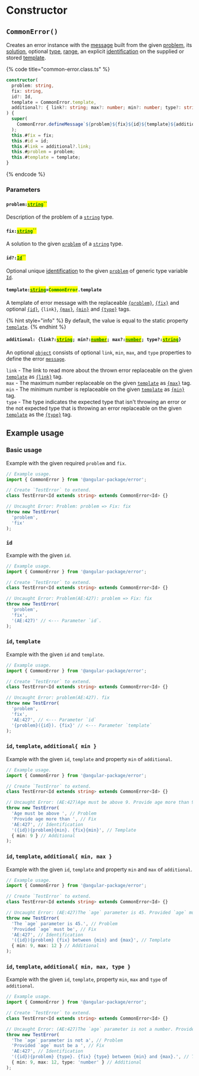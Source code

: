 # Constructor

## `CommonError()`

Creates an error instance with the [message](accessors/get-message.md) built from the given [problem](constructor.md#problem-string), its [solution](constructor.md#fix-string), optional [type](constructor.md#additional-link-string-min-number-max-number-type-string), [range](constructor.md#additional-link-string-min-number-max-number-type-string), an explicit [identification](constructor.md#id-id) on the supplied or stored [template](constructor.md#template-string-commonerror.template).

{% code title="common-error.class.ts" %}
```typescript
constructor(
  problem: string,
  fix: string,
  id?: Id,
  template = CommonError.template,
  additional?: { link?: string; max?: number; min?: number; type?: string }
) {
  super(
    CommonError.defineMessage`${problem}${fix}${id}${template}${additional}`
  );
  this.#fix = fix;
  this.#id = id;
  this.#link = additional?.link;
  this.#problem = problem;
  this.#template = template;
}
```
{% endcode %}

### Parameters

#### `problem:`[<mark style="color:green;">`string`</mark>](https://developer.mozilla.org/en-US/docs/Web/JavaScript/Reference/Global\_Objects/String)<mark style="color:green;">``</mark>

Description of the problem of a [`string`](https://developer.mozilla.org/en-US/docs/Web/JavaScript/Reference/Global\_Objects/String) type.

#### `fix:`[<mark style="color:green;">`string`</mark>](https://developer.mozilla.org/en-US/docs/Web/JavaScript/Reference/Global\_Objects/String)<mark style="color:green;">``</mark>

A solution to the given [`problem`](constructor.md#problem-string) of a [`string`](https://developer.mozilla.org/en-US/docs/Web/JavaScript/Reference/Global\_Objects/String) type.

#### `id?:`[<mark style="color:green;">`Id`</mark>](generic-type-variables.md#wrap-opening)<mark style="color:green;">``</mark>

Optional unique [identification](../getting-started/basic-concepts.md#identification) to the given [`problem`](constructor.md#problem-string) of generic type variable [`Id`](generic-type-variables.md#commonerror-less-than-id-greater-than).

#### `template:`[<mark style="color:green;">`string`</mark>](https://developer.mozilla.org/en-US/docs/Web/JavaScript/Reference/Global\_Objects/String)`=`<mark style="color:green;">`CommonError`</mark>`.template`

A template of error message with the replaceable [`{problem}`](constructor.md#problem), [`{fix}`](constructor.md#fix) and optional [`{id}`](constructor.md#id), `{link}`, [`{max}`](constructor.md#max), [`{min}`](constructor.md#min) and [`{type}`](constructor.md#type) tags.

{% hint style="info" %}
By default, the value is equal to the static property [`template`](properties/static-template.md).
{% endhint %}

#### `additional: {link?:`[<mark style="color:green;">`string`</mark>](https://developer.mozilla.org/en-US/docs/Web/JavaScript/Reference/Global\_Objects/String)`; min?:`[<mark style="color:green;">`number`</mark>](https://developer.mozilla.org/en-US/docs/Web/JavaScript/Reference/Global\_Objects/Number)`; max?:`[<mark style="color:green;">`number`</mark>](https://developer.mozilla.org/en-US/docs/Web/JavaScript/Reference/Global\_Objects/Number)`; type?:`[<mark style="color:green;">`string`</mark>](https://developer.mozilla.org/en-US/docs/Web/JavaScript/Reference/Global\_Objects/String)`}`

An optional [`object`](https://developer.mozilla.org/en-US/docs/Web/JavaScript/Reference/Global\_Objects/Object) consists of optional `link`, `min`, `max`, and `type` properties to define the error [`message`](accessors/get-message.md).&#x20;

`link` - The link to read more about the thrown error replaceable on the given [`template`](constructor.md#template-string-commonerror.template) as [`{link}`](properties/static-template.md#link) tag.\
`max`    - The maximum number replaceable on the given [`template`](constructor.md#template-string-commonerror.template) as [`{max}`](properties/static-template.md#max) tag.\
`min`   - The minimum number is replaceable on the given [`template`](constructor.md#template-string-commonerror.template) as [`{min}`](properties/static-template.md#min) tag.\
`type` - The type indicates the expected type that isn't throwing an error or the not expected type that is throwing an error replaceable on the given [`template`](constructor.md#template-string-commonerror.template) as the [`{type}`](properties/static-template.md#type) tag.

## Example usage

### Basic usage

Example with the given required `problem` and `fix`.

```typescript
// Example usage.
import { CommonError } from '@angular-package/error';

// Create `TestError` to extend.
class TestError<Id extends string> extends CommonError<Id> {}

// Uncaught Error: Problem: problem => Fix: fix
throw new TestError(
  'problem',
  'fix'
);
```

### `id`

Example with the given `id`.

```typescript
// Example usage.
import { CommonError } from '@angular-package/error';

// Create `TestError` to extend.
class TestError<Id extends string> extends CommonError<Id> {}

// Uncaught Error: Problem(AE:427): problem => Fix: fix
throw new TestError(
  'problem',
  'fix',
  '(AE:427)' // <--- Parameter `id`.
);
```

### `id`, `template`

Example with the given `id` and `template`.

```typescript
// Example usage.
import { CommonError } from '@angular-package/error';

// Create `TestError` to extend.
class TestError<Id extends string> extends CommonError<Id> {}

// Uncaught Error: problem(AE:427). fix
throw new TestError(
  'problem',
  'fix',
  'AE:427', // <--- Parameter `id`
  '{problem}({id}). {fix}' // <--- Parameter `template`
);
```

### `id`, `template`, `additional{ min }`

Example with the given `id`, `template` and property `min` of `additional`.

```typescript
// Example usage.
import { CommonError } from '@angular-package/error';

// Create `TestError` to extend.
class TestError<Id extends string> extends CommonError<Id> {}

// Uncaught Error: (AE:427)Age must be above 9. Provide age more than 9
throw new TestError(
  'Age must be above ', // Problem
  'Provide age more than ', // Fix
  'AE:427', // Identification
  '({id}){problem}{min}. {fix}{min}', // Template
  { min: 9 } // Additional
);
```

### `id`, `template`, `additional{ min, max }`&#x20;

Example with the given `id`, `template` and property `min` and `max` of `additional`.

```typescript
// Example usage.
import { CommonError } from '@angular-package/error';

// Create `TestError` to extend.
class TestError<Id extends string> extends CommonError<Id> {}

// Uncaught Error: (AE:427)The `age` parameter is 45. Provided `age` must be between 9 and 12
throw new TestError(
  'The `age` parameter is 45.', // Problem
  'Provided `age` must be', // Fix
  'AE:427', // Identification
  '({id}){problem} {fix} between {min} and {max}', // Template
  { min: 9, max: 12 } // Additional
);
```

### `id`, `template`, `additional{ min, max, type }`&#x20;

Example with the given `id`, `template`, property `min`, `max` and `type` of `additional`.

```typescript
// Example usage.
import { CommonError } from '@angular-package/error';

// Create `TestError` to extend.
class TestError<Id extends string> extends CommonError<Id> {}

// Uncaught Error: (AE:427)The `age` parameter is not a number. Provided `age` must be a  number between 9 and 12.
throw new TestError(
  'The `age` parameter is not a', // Problem
  'Provided `age` must be a ', // Fix
  'AE:427', // Identification
  '({id}){problem} {type}. {fix} {type} between {min} and {max}.', // Template
  { min: 9, max: 12, type: 'number' } // Additional
);
```
